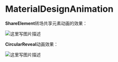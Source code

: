 # MaterialDesignAnimation
**ShareElement**转场共享元素动画的效果：

![这里写图片描述](http://img.blog.csdn.net/20170506200035968?watermark/2/text/aHR0cDovL2Jsb2cuY3Nkbi5uZXQvQV9MaXVIYWlZYW5n/font/5a6L5L2T/fontsize/400/fill/I0JBQkFCMA==/dissolve/70/gravity/SouthEast)

**CircularReveal**动画效果：

![这里写图片描述](http://img.blog.csdn.net/20170508174437156?watermark/2/text/aHR0cDovL2Jsb2cuY3Nkbi5uZXQvQV9MaXVIYWlZYW5n/font/5a6L5L2T/fontsize/400/fill/I0JBQkFCMA==/dissolve/70/gravity/SouthEast)
